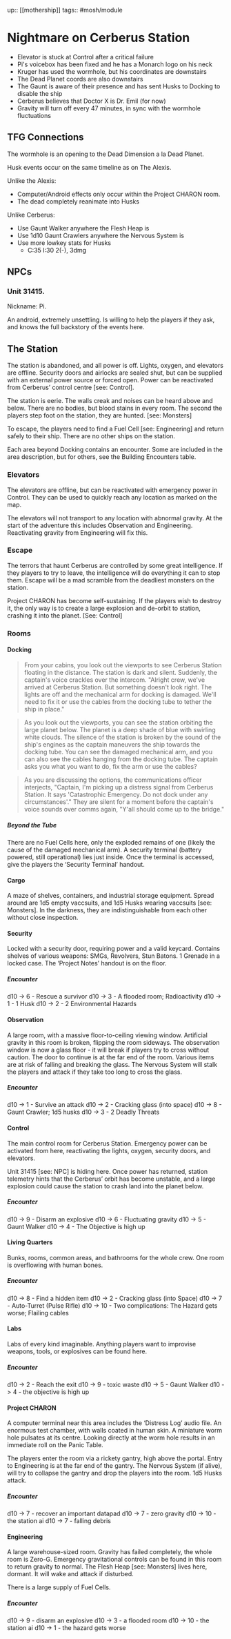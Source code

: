 ---
---
up:: [[mothership]]
tags:: #mosh/module 

# Nightmare on Cerberus Station

- Elevator is stuck at Control after a critical failure
- Pi's voicebox has been fixed and he has a Monarch logo on his neck
- Kruger has used the wormhole, but his coordinates are downstairs
- The Dead Planet coords are also downstairs
- The Gaunt is aware of their presence and has sent Husks to Docking to disable the ship
- Cerberus believes that Doctor X is Dr. Emil (for now)
- Gravity will turn off every 47 minutes, in sync with the wormhole fluctuations

## TFG Connections

The wormhole is an opening to the Dead Dimension a la Dead Planet.

Husk events occur on the same timeline as on The Alexis. 

Unlike the Alexis: 
- Computer/Android effects only occur within the Project CHARON room.
- The dead completely reanimate into Husks

Unlike Cerberus:
- Use Gaunt Walker anywhere the Flesh Heap is
- Use 1d10 Gaunt Crawlers anywhere the Nervous System is
- Use more lowkey stats for Husks
  - C:35 I:30 2(-), 3dmg

## NPCs

### Unit 31415. 

Nickname: Pi.

An android, extremely unsettling. Is willing to help the players if they ask, and knows the full backstory of the events here.

## The Station

The station is abandoned, and all power is off. Lights, oxygen, and elevators are offline. Security doors and airlocks are sealed shut, but can be supplied with an external power source or forced open. Power can be reactivated from Cerberus’ control centre [see: Control].

The station is eerie. The walls creak and noises can be heard above and below. There are no bodies, but blood stains in every room. The second the players step foot on the station, they are hunted. [see: Monsters]

To escape, the players need to find a Fuel Cell [see: Engineering] and return safely to their ship. There are no other ships on the station.

Each area beyond Docking contains an encounter. Some are included in the area description, but for others, see the Building Encounters table.

### Elevators

The elevators are offline, but can be reactivated with emergency power in Control. They can be used to quickly reach any location as marked on the map.  

The elevators will not transport to any location with abnormal gravity. At the start of the adventure this includes Observation and Engineering. Reactivating gravity from Engineering will fix this.

### Escape

The terrors that haunt Cerberus are controlled by some great intelligence. If they players to try to leave, the intelligence will do everything it can to stop them. Escape will be a mad scramble from the deadliest monsters on the station.

Project CHARON has become self-sustaining. If the players wish to destroy it, the only way is to create a large explosion and de-orbit to station, crashing it into the planet. [See: Control]

### Rooms

#### Docking

>From your cabins, you look out the viewports to see Cerberus Station floating in the distance. The station is dark and silent. Suddenly, the captain's voice crackles over the intercom. "Alright crew, we've arrived at Cerberus Station. But something doesn't look right. The lights are off and the mechanical arm for docking is damaged. We'll need to fix it or use the cables from the docking tube to tether the ship in place."

>As you look out the viewports, you can see the station orbiting the large planet below. The planet is a deep shade of blue with swirling white clouds. The silence of the station is broken by the sound of the ship's engines as the captain maneuvers the ship towards the docking tube. You can see the damaged mechanical arm, and you can also see the cables hanging from the docking tube. The captain asks you what you want to do, fix the arm or use the cables?

>As you are discussing the options, the communications officer interjects, "Captain, I'm picking up a distress signal from Cerberus Station. It says 'Catastrophic Emergency. Do not dock under any circumstances'." They are silent for a moment before the captain's voice sounds over comms again, "Y'all should come up to the bridge."

##### Beyond the Tube

There are no Fuel Cells here, only the exploded remains of one (likely the cause of the damaged mechanical arm). A security terminal (battery powered, still operational) lies just inside. Once the terminal is accessed, give the players the ‘Security Terminal’ handout.

#### Cargo

A maze of shelves, containers, and industrial storage equipment. Spread around are 1d5 empty vaccsuits, and 1d5 Husks wearing vaccsuits [see: Monsters]. In the darkness, they are indistinguishable from each other without close inspection.

#### Security

Locked with a security door, requiring power and a valid keycard. Contains shelves of various weapons: SMGs, Revolvers, Stun Batons. 1 Grenade in a locked case. The ‘Project Notes’ handout is on the floor.

##### Encounter

d10 -> 6 - Rescue a survivor
d10 -> 3 - A flooded room; Radioactivity
d10 -> 1 - 1 Husk
d10 -> 2 - 2 Environmental Hazards

#### Observation

A large room, with a massive floor-to-ceiling viewing window. Artificial gravity in this room is broken, flipping the room sideways. The observation window is now a glass floor - it will break if players try to cross without caution. The door to continue is at the far end of the room. Various items are at risk of falling and breaking the glass. The Nervous System will stalk the players and attack if they take too long to cross the glass.

##### Encounter

d10 -> 1 - Survive an attack
d10 -> 2 - Cracking glass (into space)
d10 -> 8 - Gaunt Crawler; 1d5 husks
d10 -> 3 - 2 Deadly Threats

#### Control

The main control room for Cerberus Station. Emergency power can be activated from here, reactivating the lights, oxygen, security doors, and elevators.

Unit 31415 [see: NPC] is hiding here. Once power has returned, station telemetry hints that the Cerberus’ orbit has become unstable, and a large explosion could cause the station to crash land into the planet below.

##### Encounter

d10 -> 9 - Disarm an explosive
d10 -> 6 - Fluctuating gravity
d10 -> 5 - Gaunt Walker
d10 -> 4 - The Objective is high up

#### Living Quarters

Bunks, rooms, common areas, and bathrooms for the whole crew. One room is overflowing with human bones.

##### Encounter

d10 -> 8 - Find a hidden item
d10 -> 2 - Cracking glass (into Space)
d10 -> 7 - Auto-Turret (Pulse Rifle)
d10 -> 10 - Two complications: The Hazard gets worse; Flailing cables

#### Labs

Labs of every kind imaginable. Anything players want to improvise weapons, tools, or explosives can be found here.

##### Encounter

d10 -> 2 - Reach the exit
d10 -> 9 - toxic waste
d10 -> 5 - Gaunt Walker
d10 -> 4 - the objective is high up

#### Project CHARON

A computer terminal near this area includes the ‘Distress Log’ audio file. An enormous test chamber, with walls coated in human skin. A miniature worm hole pulsates at its centre. Looking directly at the worm hole results in an immediate roll on the Panic Table.

The players enter the room via a rickety gantry, high above the portal. Entry to Engineering is at the far end of the gantry. The Nervous System (if alive), will try to collapse the gantry and drop the players into the room. 1d5 Husks attack.

##### Encounter

d10 -> 7 - recover an important datapad
d10 -> 7 - zero gravity
d10 -> 10 - the station ai
d10 -> 7 - falling debris

#### Engineering

A large warehouse-sized room. Gravity has failed completely, the whole room is Zero-G. Emergency gravitational controls can be found in this room to return gravity to normal. The Flesh Heap [see: Monsters] lives here, dormant. It will wake and attack if disturbed.

There is a large supply of Fuel Cells.

##### Encounter

d10 -> 9 - disarm an explosive
d10 -> 3 - a flooded room
d10 -> 10 -  the station ai
d10 -> 1 - the hazard gets worse